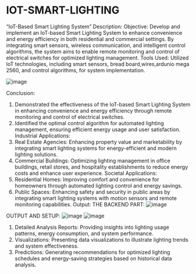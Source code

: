 # IOT-SMART-LIGHTING
“IoT-Based Smart Lighting System”
Description:
Objective: Develop and implement an IoT-based Smart Lighting System to enhance convenience and energy efficiency in both residential and commercial settings. By integrating smart sensors, wireless communication, and intelligent control algorithms, the system aims to enable remote monitoring and control of electrical switches for optimized lighting management.
Tools Used: Utilized IoT technologies, including smart sensors, bread board,wires,ardunio mega 2560, and control algorithms, for system implementation.
 
![image](https://github.com/anshitaasharma/IOT-SMART-LIGHTING/assets/134835271/4a97bf29-68f0-464a-a2f3-38a87d0c6982)

Conclusion:
1.	Demonstrated the effectiveness of the IoT-based Smart Lighting System in enhancing convenience and energy efficiency through remote monitoring and control of electrical switches.
2.	Identified the optimal control algorithm for automated lighting management, ensuring efficient energy usage and user satisfaction.
Industrial Applications:
1.	Real Estate Agencies: Enhancing property value and marketability by integrating smart lighting systems for energy-efficient and modern lighting solutions.
2.	Commercial Buildings: Optimizing lighting management in office buildings, retail stores, and hospitality establishments to reduce energy costs and enhance user experience.
Societal Applications:
1.	Residential Homes: Improving comfort and convenience for homeowners through automated lighting control and energy savings.
2.	Public Spaces: Enhancing safety and security in public areas by integrating smart lighting systems with motion sensors and remote monitoring capabilities.
Output:
THE BACKEND PART:
 ![image](https://github.com/anshitaasharma/IOT-SMART-LIGHTING/assets/134835271/a2702107-0a71-4aa4-ad3f-28cbf26f47aa)













OUTPUT AND SETUP:
 ![image](https://github.com/anshitaasharma/IOT-SMART-LIGHTING/assets/134835271/bbf81deb-3b2f-42ee-8eb2-e62028d3c60d)
![image](https://github.com/anshitaasharma/IOT-SMART-LIGHTING/assets/134835271/6e206c97-a8ca-4099-ad77-776547d30388)

 
1.	Detailed Analysis Reports: Providing insights into lighting usage patterns, energy consumption, and system performance.
2.	Visualizations: Presenting data visualizations to illustrate lighting trends and system effectiveness.
3.	Predictions: Generating recommendations for optimized lighting schedules and energy-saving strategies based on historical data analysis.



